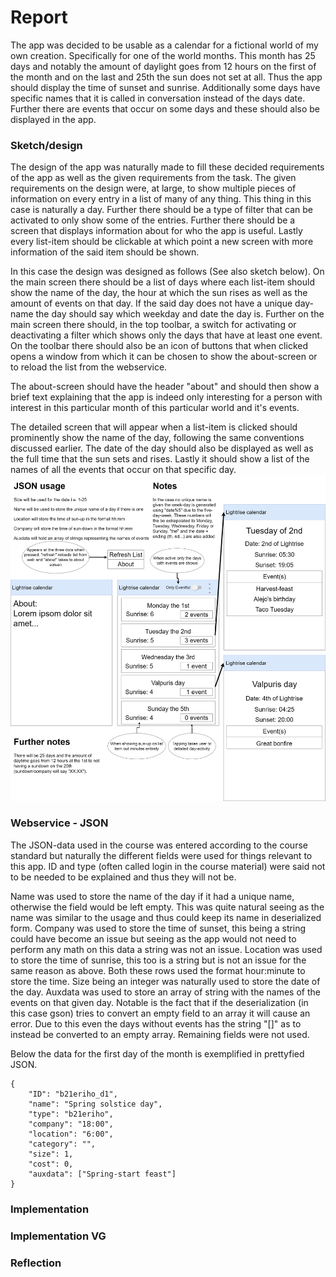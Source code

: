# Report
The app was decided to be usable as a calendar for a fictional world of my own creation. Specifically for one of the world months.
This month has 25 days and notably the amount of daylight goes from 12 hours on the first of the month and on the last and 25th the sun does
not set at all. Thus the app should display the time of sunset and sunrise. Additionally some days have specific names that it is called in
conversation instead of the days date. Further there are events that occur on some days and these should also be displayed in the app.
### Sketch/design
The design of the app was naturally made to fill these decided requirements of the app as well as the given requirements from the task.
The given requirements on the design were, at large, to show multiple pieces of information on every entry in a list of many of any thing.
This thing in this case is naturally a day. Further there should be a type of filter that can be activated to only show some of the entries.
Further there should be a screen that displays information about for who the app is useful. Lastly every list-item should be clickable at which
point a new screen with more information of the said item should be shown.

In this case the design was designed as follows (See also sketch below). On the main screen there should be a list of days where each list-item
should show the name of the day, the hour at which the sun rises as well as the amount of events on that day. If the said day does not have a
unique day-name the day should say which weekday and date the day is. Further on the main screen there should, in the top toolbar, a switch
for activating or deactivating a filter which shows only the days that have at least one event. On the toolbar there should also be an icon
of buttons that when clicked opens a window from which it can be chosen to show the about-screen or to reload the list from the webservice.

The about-screen should have the header "about" and should then show a brief text explaining that the app is indeed only interesting for
a person with interest in this particular month of this particular world and it's events.

The detailed screen that will appear when a list-item is clicked should prominently show the name of the day, following the same conventions
discussed earlier. The date of the day should also be displayed as well as the full time that the sun sets and rises. Lastly it should show a
list of the names of all the events that occur on that specific day.
![](MobProg%20sketch.png)
### Webservice - JSON
The JSON-data used in the course was entered according to the course standard but naturally the different fields were used for things relevant
to this app. ID and type (often called login in the course material) were said not to be needed to be explained and thus they will not be.

Name was used to store the name of the day if it had a unique name, otherwise the field would be left empty. This was quite natural seeing as
the name was similar to the usage and thus could keep its name in deserialized form.
Company was used to store the time of sunset, this being a string could have become an issue but seeing as the app would not need to perform any
math on this data a string was not an issue. Location was used to store the time of sunrise, this too is a string but is not an issue for the
same reason as above. Both these rows used the format hour:minute to store the time. Size being an integer was naturally used to store the date
of the day. Auxdata was used to store an array of string with the names of the events on that given day. Notable is the fact that if the
deserialization (in this case gson) tries to convert an empty field to an array it will cause an error. Due to this even the days without
events has the string "[]" as to instead be converted to an empty array. Remaining fields were not used.

Below the data for the first day of the month is exemplified in prettyfied JSON.
```
{
	"ID": "b21eriho_d1",
	"name": "Spring solstice day",
	"type": "b21eriho",
	"company": "18:00",
	"location": "6:00",
	"category": "",
	"size": 1,
	"cost": 0,
	"auxdata": ["Spring-start feast"]
}
```
### Implementation

### Implementation VG

### Reflection